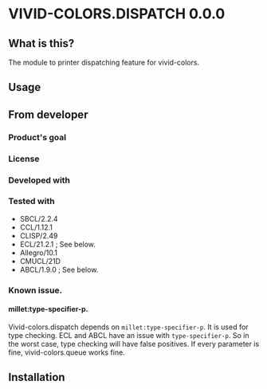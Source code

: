 # VIVID-COLORS.DISPATCH 0.0.0
## What is this?
The module to printer dispatching feature for vivid-colors.

## Usage

## From developer

### Product's goal

### License

### Developed with

### Tested with
* SBCL/2.2.4
* CCL/1.12.1
* CLISP/2.49
* ECL/21.2.1 ; See below.
* Allegro/10.1
* CMUCL/21D
* ABCL/1.9.0 ; See below.

### Known issue.
#### millet:type-specifier-p.
Vivid-colors.dispatch depends on `millet:type-specifier-p`.
It is used for type checking.
ECL and ABCL have an issue with `type-specifier-p`.
So in the worst case, type checking will have false positives.
If every parameter is fine, vivid-colors.queue works fine.

## Installation

